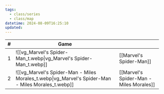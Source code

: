 ```yaml
---
tags:
  - class/series
  - class/map
datetime: 2024-08-09T16:25:10
updated:
---
```

<!-- QueryToSerialize: table without id sequence as "#", embed(link(thumbnail)) as Game, file.link as ""  from #class/video-game where series = [[]] sort sequence -->
<!-- SerializedQuery: table without id sequence as "#", embed(link(thumbnail)) as Game, file.link as ""  from #class/video-game where series = [[]] sort sequence -->

| # | Game                                                                                                                   |                                                                                              |
| - | ---------------------------------------------------------------------------------------------------------------------- | -------------------------------------------------------------------------------------------- |
| 1 | ![[vg_Marvel's Spider-Man_t.webp\|vg_Marvel's Spider-Man_t.webp]]                                 | [[Marvel's Spider-Man]]                                 |
| 2 | ![[vg_Marvel's Spider-Man - Miles Morales_t.webp\|vg_Marvel's Spider-Man - Miles Morales_t.webp]] | [[Marvel's Spider-Man - Miles Morales]] |
<!-- SerializedQuery END -->

